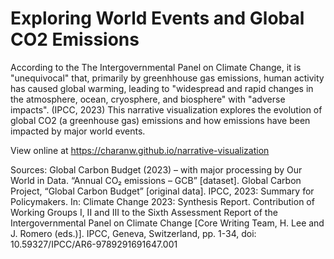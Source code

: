 # Exploring World Events and Global CO2 Emissions

According to the The Intergovernmental Panel on Climate Change, it
is "unequivocal" that, primarily by greenhhouse gas emissions, human
activity has caused global warming, leading to "widespread and rapid
changes in the atmosphere, ocean, cryosphere, and biosphere" with
"adverse impacts". (IPCC, 2023) This narrative visualization
explores the evolution of global CO2 (a greenhouse gas) emissions
and how emissions have been impacted by major world events.

View online at https://charanw.github.io/narrative-visualization

Sources:
Global Carbon Budget (2023) – with major processing by Our World in Data. “Annual CO₂ emissions – GCB” [dataset]. Global Carbon Project, “Global Carbon Budget” [original data].
IPCC, 2023: Summary for Policymakers. In: Climate Change 2023: Synthesis Report. Contribution of Working Groups I, II and III to the Sixth Assessment Report of the Intergovernmental Panel on Climate Change [Core Writing Team, H. Lee and J. Romero (eds.)]. IPCC, Geneva, Switzerland, pp. 1-34, doi: 10.59327/IPCC/AR6-9789291691647.001
